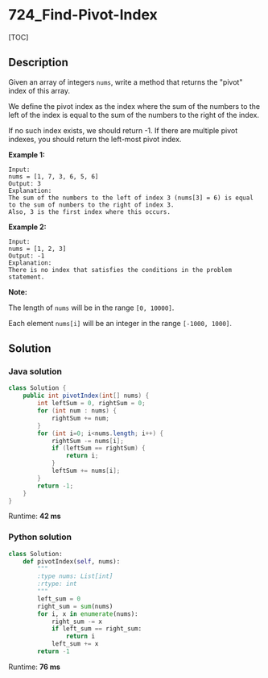 # 724_Find-Pivot-Index

[TOC]

## Description

Given an array of integers `nums`, write a method that returns the "pivot" index of this array.

We define the pivot index as the index where the sum of the numbers to the left of the index is equal to the sum of the numbers to the right of the index.

If no such index exists, we should return -1. If there are multiple pivot indexes, you should return the left-most pivot index.

**Example 1:**

```
Input: 
nums = [1, 7, 3, 6, 5, 6]
Output: 3
Explanation: 
The sum of the numbers to the left of index 3 (nums[3] = 6) is equal to the sum of numbers to the right of index 3.
Also, 3 is the first index where this occurs.
```

**Example 2:**

```
Input: 
nums = [1, 2, 3]
Output: -1
Explanation: 
There is no index that satisfies the conditions in the problem statement.
```

**Note:**

The length of `nums` will be in the range `[0, 10000]`.

Each element `nums[i]` will be an integer in the range `[-1000, 1000]`.

## Solution

### Java solution

```java
class Solution {
    public int pivotIndex(int[] nums) {
        int leftSum = 0, rightSum = 0;
        for (int num : nums) {
            rightSum += num;
        }
        for (int i=0; i<nums.length; i++) {
            rightSum -= nums[i];
            if (leftSum == rightSum) {
                return i;
            }
            leftSum += nums[i];
        }
        return -1;
    }
}
```

Runtime: **42 ms**

### Python solution

```python
class Solution:
    def pivotIndex(self, nums):
        """
        :type nums: List[int]
        :rtype: int
        """
        left_sum = 0
        right_sum = sum(nums)
        for i, x in enumerate(nums):
            right_sum -= x
            if left_sum == right_sum:
                return i
            left_sum += x
        return -1
```

Runtime: **76 ms**
